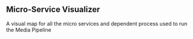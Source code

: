 ## Micro-Service Visualizer
A visual map for all the micro services and dependent process used to run the Media Pipeline
